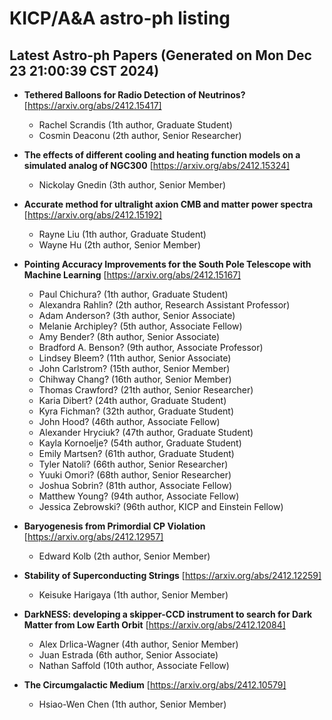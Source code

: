 # KICP/A&A astro-ph listing

## Latest Astro-ph Papers (Generated on Mon Dec 23 21:00:39 CST 2024)

- **Tethered Balloons for Radio Detection of Neutrinos?**
[https://arxiv.org/abs/2412.15417]
  + Rachel Scrandis (1th author, Graduate Student)
  + Cosmin Deaconu (2th author, Senior Researcher)

- **The effects of different cooling and heating function models on a simulated analog of NGC300**
[https://arxiv.org/abs/2412.15324]
  + Nickolay Gnedin (3th author, Senior Member)

- **Accurate method for ultralight axion CMB and matter power spectra**
[https://arxiv.org/abs/2412.15192]
  + Rayne Liu (1th author, Graduate Student)
  + Wayne Hu (2th author, Senior Member)

- **Pointing Accuracy Improvements for the South Pole Telescope with Machine Learning**
[https://arxiv.org/abs/2412.15167]
  + Paul Chichura? (1th author, Graduate Student)
  + Alexandra Rahlin? (2th author, Research Assistant Professor)
  + Adam Anderson? (3th author, Senior Associate)
  + Melanie Archipley? (5th author, Associate Fellow)
  + Amy Bender? (8th author, Senior Associate)
  + Bradford A. Benson? (9th author, Associate Professor)
  + Lindsey Bleem? (11th author, Senior Associate)
  + John Carlstrom? (15th author, Senior Member)
  + Chihway Chang? (16th author, Senior Member)
  + Thomas Crawford? (21th author, Senior Researcher)
  + Karia Dibert? (24th author, Graduate Student)
  + Kyra Fichman? (32th author, Graduate Student)
  + John Hood? (46th author, Associate Fellow)
  + Alexander Hryciuk? (47th author, Graduate Student)
  + Kayla Kornoelje? (54th author, Graduate Student)
  + Emily Martsen? (61th author, Graduate Student)
  + Tyler Natoli? (66th author, Senior Researcher)
  + Yuuki Omori? (68th author, Senior Researcher)
  + Joshua Sobrin? (81th author, Associate Fellow)
  + Matthew Young? (94th author, Associate Fellow)
  + Jessica Zebrowski? (96th author, KICP and Einstein Fellow)

- **Baryogenesis from Primordial CP Violation**
[https://arxiv.org/abs/2412.12957]
  + Edward Kolb (2th author, Senior Member)

- **Stability of Superconducting Strings**
[https://arxiv.org/abs/2412.12259]
  + Keisuke Harigaya (1th author, Senior Member)

- **DarkNESS: developing a skipper-CCD instrument to search for Dark Matter from Low Earth Orbit**
[https://arxiv.org/abs/2412.12084]
  + Alex Drlica-Wagner (4th author, Senior Member)
  + Juan  Estrada (6th author, Senior Associate)
  + Nathan Saffold (10th author, Associate Fellow)

- **The Circumgalactic Medium**
[https://arxiv.org/abs/2412.10579]
  + Hsiao-Wen Chen (1th author, Senior Member)

